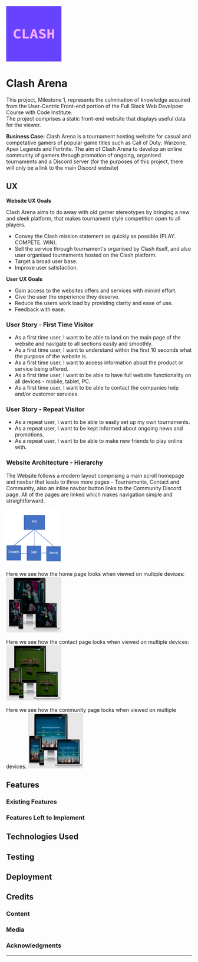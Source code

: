 <img src="/assets/images/profile.png" style="margin: 0;" width="150" height="150">

# Clash Arena

This project, Milestone 1, represents the culmination of knowledge acquired from the User-Centric Front-end portion of the Full Stack Web Develpoer Course with Code Institute.  
The project comprises a static front-end website that displays useful data for the viewer.

**Business Case:**
Clash Arena is a tournament hosting website for casual and competative gamers of popular game titles such as Call of Duty: Warzone, Apex Legends and Fortnite.
The aim of Clash Arena to develop an online community of gamers through promotion of ongoing, organised tournaments and a Discord server (for the purposes of this project, there will only be a link to the main Discord website)  

## UX

**Website UX Goals**

Clash Arena aims to do away with old gamer stereotypes by bringing a new and sleek platform, that makes tournament style competition open to all players.

- Convey the Clash mission statement as quickly as possible (PLAY. COMPETE. WIN).
- Sell the service through tournament's organised by Clash itself, and also user organised tournaments hosted on the Clash platform.
- Target a broad user base.
- Improve user satisfaction.

**User UX Goals**

- Gain access to the websites offers and services with miniml effort.
- Give the user the experience they deserve.
- Reduce the users work load by providing clarity and ease of use.
- Feedback with ease.


### User Story - First Time Visitor

* As a first time user, I want to be able to land on the main page of the website and navigate to all sections easily and smoothly.
* As a first time user, I want to understand within the first 10 seconds what the purpose of the website is.
* As a first time user, I want to access information about the product or service being offered.
* As a first time user, I want to be able to have full website functionality on all devices - mobile, tablet, PC.  
* As a first time user, I want to be able to contact the companies help and/or customer services. 
 
### User Story - Repeat Visitor

* As a repeat user, I want to be able to easily set up my own tournaments.
* As a repeat user, I want to be kept informed about ongoing news and promotions.
* As a repeat user, I want to be able to make new friends to play online with.


### Website Architecture - Hierarchy

The Website follows a modern layout comprising a main scroll homepage and navbar that leads to three more pages - Tournaments, Contact and Community, also an inline navbar button links to the Community Discord page. 
All of the pages are linked which makes navigation simple and straightforward.

<img src="/assets/images/hierarchy.png" style="margin: 0;" width="150" height="150">

Here we see how the home page looks when viewed on multiple devices: 
<img src="/assets/images/home-page.png" style="margin: 0;" width="150" height="150">

Here we see how the contact page looks when viewed on multiple devices:
<img src="/assets/images/contact-page.png" style="margin: 0;" width="150" height="150">

Here we see how the community page looks when viewed on multiple devices:
<img src="/assets/images/community-page.png" style="margin: 0;" width="150" height="150">


## Features


### Existing Features 

### Features Left to Implement

## Technologies Used

## Testing 

## Deployment

## Credits

### Content
### Media
### Acknowledgments
--------

